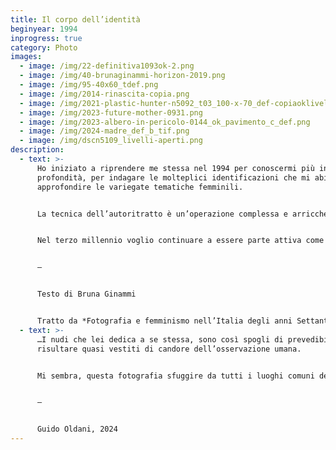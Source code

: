 ```yaml
---
title: Il corpo dell’identità
beginyear: 1994
inprogress: true
category: Photo
images:
  - image: /img/22-definitiva1093ok-2.png
  - image: /img/40-brunaginammi-horizon-2019.png
  - image: /img/95-40x60_tdef.png
  - image: /img/2014-rinascita-copia.png
  - image: /img/2021-plastic-hunter-n5092_t03_100-x-70_def-copiaoklivelli-uniti.png
  - image: /img/2023-future-mother-0931.png
  - image: /img/2023-albero-in-pericolo-0144_ok_pavimento_c_def.png
  - image: /img/2024-madre_def_b_tif.png
  - image: /img/dscn5109_livelli-aperti.png
description:
  - text: >-
      Ho iniziato a riprendere me stessa nel 1994 per conoscermi più in
      profondità, per indagare le molteplici identificazioni che mi abitano e
      approfondire le variegate tematiche femminili.


      La tecnica dell’autoritratto è un’operazione complessa e arricchente, mi permette di calarmi totalmente nella scena che voglio rappresentare, nella frazione di uno scatto mi ritrovo ad essere regista, attrice e spettatrice consentendomi di ampliare gli orizzonti della mia comprensione.


      Nel terzo millennio voglio continuare a essere parte attiva come fotografa perché come dice Donata Pizzi “la fotografia della donna è femminista perché il personale è politico.


      —


      Testo di Bruna Ginammi


      Tratto da *Fotografia e femminismo nell’Italia degli anni Settanta: Rispecchiamento, indagine critica e testimonianza*, a cura di Cristina Casero, pag.156-157, postmedia.book, Milano 2021, ISBN-9788874903023
  - text: >-
      …I nudi che lei dedica a se stessa, sono così spogli di prevedibilità da
      risultare quasi vestiti di candore dell’osservazione umana.


      Mi sembra, questa fotografia sfuggire da tutti i luoghi comuni del retorico o erotico del nudo, per approdare a una neosemplicità. Al tempo del nudo turistico lei sa trovare una rappresentazione così spoglia da raggiungere il proprio linguaggio.


      —


      Guido Oldani, 2024
---
```


